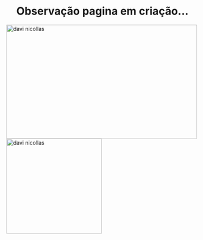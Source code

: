 <h1 align = "center"> Observação pagina em criação...</h1>



<p><img align = "left" src = "https://github-readme-stats.vercel.app/api/top-langs?username=davinicollas&show_icons=true&locale=pt-br&layout=compact" alt = "davi nicollas" height ="300" width="500"/></p>
<p><img align = "left" src = "https://github-readme-stats.vercel.app/api?username=davinicollas&show_icons=true&locale=pt-br" alt = "davi nicollas" height ="250"/></p>
